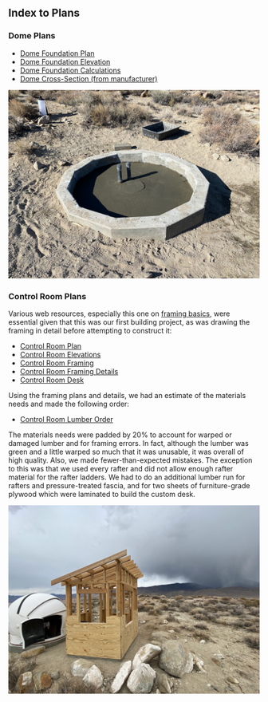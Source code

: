 ## Index to Plans

### Dome Plans

* [Dome Foundation Plan](./DomeFoundationPlan.pdf)
* [Dome Foundation Elevation](./DomeFoundationElevation.pdf)
* [Dome Foundation Calculations](./DomeFoundationCalculations.pdf)
* [Dome Cross-Section (from manufacturer)](./DomeCrossSection.gif)

<img src="../../photos/DomeFoundation.jpeg" alt="Dome Foundation" width=600 />

### Control Room Plans

Various web resources, especially this one on [framing basics](https://theinspiringinvestment.com/diy-framing-basics/), were essential
given that this was our first building project, as was drawing the framing in detail before attempting to construct it:

* [Control Room Plan](./ControlRoomPlan.pdf)
* [Control Room Elevations](./ControlRoomElevations.pdf)
* [Control Room Framing](./ControlRoomFraming.pdf)
* [Control Room Framing Details](./ControlRoomFramingDetails.pdf)
* [Control Room Desk](./ControlRoomDesk.pdf)

Using the framing plans and details,
we had an estimate of the materials needs and made the following order:

* [Control Room Lumber Order](./ControlRoomLumber.pdf)

The materials needs were padded by 20&percnt; to account for warped or damaged lumber
and for framing errors. In fact, although the lumber was green and a little warped so much that it was unusable, it was overall of high quality. Also, we made fewer-than-expected mistakes. The exception to this was that we used every rafter and did not allow enough rafter material for the rafter ladders. We had to do an additional lumber run for rafters and pressure-treated fascia, and for two sheets of furniture-grade plywood which were laminated to build the custom desk.

<img src="../../photos/ControlRoomFraming.jpeg" alt="Control Room Framing" width=600 />
